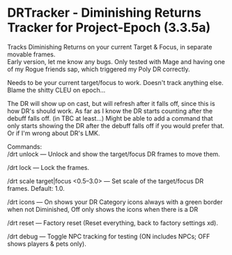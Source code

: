 # DRTracker - Diminishing Returns Tracker for Project-Epoch (3.3.5a)

Tracks Diminishing Returns on your current Target & Focus, in separate movable frames.\
Early version, let me know any bugs. Only tested with Mage and having one of my Rogue friends sap, which triggered my Poly DR correctly.

Needs to be your current target/focus to work. Doesn't track anything else. Blame the shitty CLEU on epoch...

The DR will show up on cast, but will refresh after it falls off, since this is how DR's should work. As far as I know the DR starts counting after the debuff falls off. (in TBC at least...) Might be able to add a command that only starts showing the DR after the debuff falls off if you would prefer that. Or if I'm wrong about DR's LMK.

Commands:\
/drt unlock — Unlock and show the target/focus DR frames to move them.

/drt lock — Lock the frames.

/drt scale target|focus <0.5–3.0> — Set scale of the target/focus DR frames. Default: 1.0.

/drt icons — On shows your DR Category icons always with a green border when not Diminished, Off only shows the icons when there is a DR

/drt reset — Factory reset (Reset everything, back to factory settings xd).

/drt debug — Toggle NPC tracking for testing (ON includes NPCs; OFF shows players & pets only).
